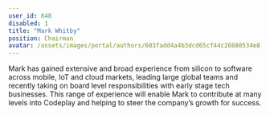 ```yaml
---
user_id: 848
disabled: 1
title: "Mark Whitby"
position: Chairman
avatar: /assets/images/portal/authors/603fadd4a4b3dcd65cf44c26880534e8.jpg
---
```

Mark has gained extensive and broad experience from silicon to software across mobile, IoT and cloud markets, leading large global teams and recently taking on board level responsibilities with early stage tech businesses. This range of experience will enable Mark to contribute at many levels into Codeplay and helping to steer the company’s growth for success.

